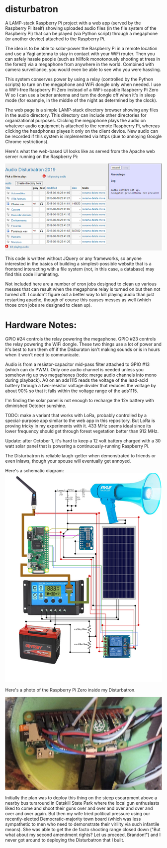 # disturbatron
A LAMP-stack Raspberry Pi project with a web app (served by the Raspberry Pi itself) showing uploaded audio files (in the file system of the Raspberry Pi) that can be played (via Python script) through a megaphone (or another device) attached to the Raspberry Pi.


The idea is to be able to solar-power the Raspberry Pi in a remote location and use a Yagi antenna to stay in contact with your WiFi router.  Then you can safely hassle people (such as hillfolk monotonously shooting at trees in the forest) via a megaphone from anywhere in the world.  Combined with camera surveillance, you would even be able to see who you were hassling. 

This system conserves power by using a relay (controlled by the Python scripts) to turn on the megaphone and WiFi dongle only when needed.  I use a WiFi-free Raspberry Pi Zero instead of a WiFi-capable Raspberry Pi Zero W so I can use a better antenna and turn the dongle off when it's in sleep mode (for example, in the middle of the night as determined by the clock).

The web page is a simple LAMP-stack directory browser showing any files in the audio directory.  This directory can include other directories for organizational purposes.  Clicking the megaphone plays the audio on whatever audio equipment is attached to the remote Raspberry Pi, whereas clicking the headphones playes it only on the client device.  New audio can be recorded if this system is implemented via https (due to annoying Google Chrome restrictions).

Here's what the web-based UI looks like as served from the Apache web server running on the Raspberry Pi:

![alt text](ui.png?raw=true)


This code is written without JQuery or any frameworks, so anyone interested in the basics of building a simplest-possible website that is a frontend interacting with a file system (not, in this case, a database) may find this code illuminating.

Not included here are a number of cron jobs designed to clean up various messes that can result when the megaphone relay is turned on but then not turned off.  I couldn't figure out a better way to kill playing audio than just restarting apache, though of course this causes messes as well (which those cron jobs are designed to clean up). 

# Hardware Notes: 
GPIO #24 controls the relay powering the megaphone.
GPIO #23 controls the relay powering the WiFi dongle.
These two things use a lot of power and it's best to turn them off if the Disburaton isn't making sounds or is in hours when it won't need to communicate.

Audio is from a resistor-capacitor mid-pass filter attached to GPIO #13 (which can do PWM). Only one audio channel is needed unless you somehow rig up two megaphones (todo: merge audio channels into mono during playback).
A0 on an ads1115 reads the voltage of the lead-acid battery through a two-resistor voltage divider that reduces the voltage by about 90% so that it falls within the voltage range of the ads1115.

I'm finding the solar panel is not enough to recharge the 12v battery with diminished October sunshine.

TODO: make a variant that works with LoRa, probably controlled by a special-purpose app similar to the web app in this repository.  But LoRa is proving tricky in my experiments with it.  433 MHz seems ideal since its lower frequency should get through forest vegetation better than 912 MHz.

Update: after October 1, it's hard to keep a 12 volt battery charged with a 30 watt solar panel that is powering a continuously-running Raspberry Pi.

The Disturbatron is reliable laugh-getter when demonstrated to friends or even inlaws, though your spouse will eventually get annoyed.

Here's a schematic diagram:
![alt text](disturbatrondiagram.png?raw=true)



Here's a photo of the Raspberry Pi Zero inside my Disturbatron.

![alt text](disturbatron_pins.jpg?raw=true)


Initially the plan was to deploy this thing on the steep escarpment above a nearby bus turaround in Catskill State Park where the local gun enthusiasts liked to come and shoot their guns over and over and over and over and over and over again.  But then my wife tried political pressure using our recently-elected Democratic-majority town board (which was less sympathetic to men who need to demonstrate their virility via such infantile means).  She was able to get the de facto shooting range closed down ("But what about my second amendment rights? Let us proceed, Brandon!") and I never got around to deploying the Disturbatron that I built.
